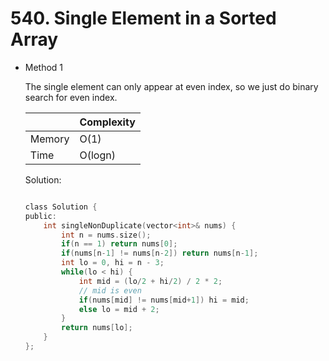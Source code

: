 # 540. Single Element in a Sorted Array 
- Method 1

    The single element can only appear at even index, so we just do binary search for even index.

    | |   Complexity  |
    | ----------- | ----------- | 
    |  Memory     | O(1) | 
    |      Time       |  O(logn) | 


    Solution:

    ``` h

    class Solution {
    public:
        int singleNonDuplicate(vector<int>& nums) {
            int n = nums.size();
            if(n == 1) return nums[0];
            if(nums[n-1] != nums[n-2]) return nums[n-1];
            int lo = 0, hi = n - 3;
            while(lo < hi) {
                int mid = (lo/2 + hi/2) / 2 * 2;
                // mid is even
                if(nums[mid] != nums[mid+1]) hi = mid;
                else lo = mid + 2;
            }
            return nums[lo];
        }
    };

    ```

<!-- - Method 2

    This is another method.

    | |   Complexity  |
    | ----------- | ----------- | 
    |  Memory     | O(n) | 
    |      Time       |  O(n) | 


    Solution:

    ``` h



    ```

- Additional Knowledge:
       
    Here are some additional knowledge.



<br> -->